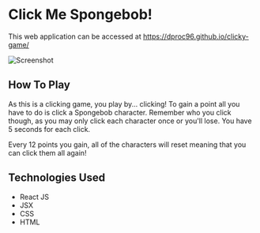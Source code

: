 # Click Me Spongebob!

This web application can be accessed at https://dproc96.github.io/clicky-game/

![Screenshot](https://imgur.com/20Ig0ih)

## How To Play

As this is a clicking game, you play by... clicking! To gain a point all you have to do is click a Spongebob character. Remember who you click though, as you may only click each character once or you'll lose. You have 5 seconds for each click.

Every 12 points you gain, all of the characters will reset meaning that you can click them all again!

## Technologies Used

* React JS
* JSX
* CSS
* HTML
